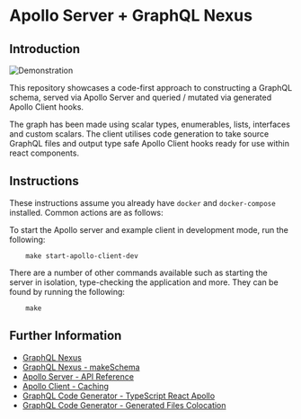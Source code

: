 # Apollo Server + GraphQL Nexus

## Introduction

![Demonstration](https://github.com/anthonyhastings/apollo-nexus/blob/main/images/apollo_nexus_example.gif?raw=true)

This repository showcases a code-first approach to constructing a GraphQL schema, served via Apollo Server and queried / mutated via generated Apollo Client hooks.

The graph has been made using scalar types, enumerables, lists, interfaces and custom scalars. The client utilises code generation to take source GraphQL files and output type safe Apollo Client hooks ready for use within react components.

## Instructions

These instructions assume you already have `docker` and `docker-compose` installed. Common actions are as follows:

To start the Apollo server and example client in development mode, run the following:

```shell
    make start-apollo-client-dev
```

There are a number of other commands available such as starting the server in isolation, type-checking the application and more. They can be found by running the following:

```shell
    make
```

## Further Information
  - [GraphQL Nexus](https://nexusjs.org/)
  - [GraphQL Nexus - makeSchema](https://nexusjs.org/docs/api/make-schema)
  - [Apollo Server - API Reference](https://www.apollographql.com/docs/apollo-server/api/apollo-server/)
  - [Apollo Client - Caching](https://www.apollographql.com/docs/react/caching/overview)
  - [GraphQL Code Generator - TypeScript React Apollo](https://www.graphql-code-generator.com/plugins/typescript/typescript-react-apollo)
  - [GraphQL Code Generator - Generated Files Colocation](https://www.graphql-code-generator.com/docs/advanced/generated-files-colocation)

